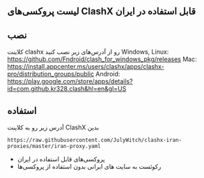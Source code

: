 ## لیست پروکسی‌های  ClashX قابل استفاده در ایران

## نصب

کلاینت clashx رو از آدرس‌های زیر نصب کنید
Windows, Linux: https://github.com/Fndroid/clash_for_windows_pkg/releases
Mac: https://install.appcenter.ms/users/clashx/apps/clashx-pro/distribution_groups/public
Android: https://play.google.com/store/apps/details?id=com.github.kr328.clash&hl=en&gl=US

## استفاده

آدرس زیر رو به کلاینت ClashX بدین

```
https://raw.githubusercontent.com/JulyWitch/clashx-iran-proxies/master/iran-proxy.yaml
```

- پروکسی‌های قابل استفاده در ایران
- رکوئست به سایت های ایرانی بدون استفاده از پروکسی‌ها
